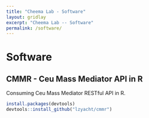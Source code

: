```yaml
---
title: "Cheema Lab - Software"
layout: gridlay
excerpt: "Cheema Lab -- Software"
permalink: /software/
---
```


# Software

## CMMR - Ceu Mass Mediator API in R

Consuming Ceu Mass Mediator RESTful API in R.

```r
install.packages(devtools)
devtools::install_github("lzyacht/cmmr")
```
